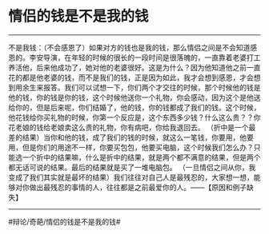 # 情侣的钱是不是我的钱
- - - -
不是我钱：（不会感恩了）如果对方的钱也是我的钱，那么情侣之间是不会知道感恩的。李安导演，在年轻的时候的很长的一段时间是很落魄的，一直靠着老婆打工养活他，后来他成功了，她对他的老婆很好。这是为什么？因为他知道他之前一直花的都是他老婆的钱，而不是我们的钱，正是因为如此，我才会想到感恩，才会想到用余生来报答。我们可以试想一下，你们两个才交往的时候，那个时候他的钱是他的钱，你的钱是你的钱，这个时候他送你一个礼物，你会感动，因为这个是他送给你的，但是后来呢，你们结婚了，他的钱，你的钱都成了我们的钱。这个时候，他花钱给你买礼物的时候，你第一个反应是，这个东西多少钱？什么这么贵？？你花老娘的钱给老娘卖这么贵的礼物，你有病吧，你给我退回去。
（折中是一个最差的结果）当你和他的钱，成了我们的钱的时候，就这么一笔钱，你要用，他要用，但是你们的用途不一样，你要买包包，他要买电脑，这个时候我们怎么办？只能选一个折中的结果嘛，什么是折中的结果，就是两个都不满意的结果，但是两个都无话可说的结果。最后的结果就是买了一堆电脑包。
（一旦情侣之间从你，我变成了我们其实就是最坏的结果）我们往往对自己人是最残忍的，大家想一想，能够对你做出最残忍的事情的人，往往都是之前最爱你的人。——【原因和例子缺失】
- - - -
#辩论/奇葩/情侣的钱是不是我的钱#